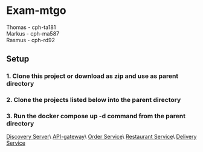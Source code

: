# Exam-mtgo #
Thomas - cph-ta181  
Markus - cph-ma587  
Rasmus - cph-rd92  

## Setup ##
### 1.  Clone this project or download as zip and use as parent directory ### 

### 2.  Clone the projects listed below into the parent directory ### 

### 3.  Run the docker compose up -d command from the parent directory ### 

[Discovery Server](https://github.com/MRT-exam/exam-discovery-server)\\
[API-gateway](https://github.com/MRT-exam/exam-api-gateway)\\
[Order Service](https://github.com/MRT-exam/exam-order-service)\\
[Restaurant Service](https://github.com/MRT-exam/exam-restaurant-service)\\
[Delivery Service](https://github.com/MRT-exam/exam-delivery-service)

